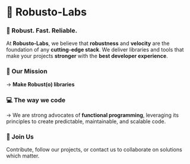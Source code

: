 # 🚀  Robusto-Labs

### 🔗  Robust. Fast. Reliable.

At **Robusto-Labs**, we believe that **robustness** and **velocity** are the foundation of any **cutting-edge stack**. We deliver libraries and tools that make your projects **stronger** with the **best developer experience**.

### 🎯  Our Mission

 -> **Make Robust(o) libraries**


### 💻  The way we code

-> We are strong advocates of **functional programming**, leveraging its principles to create predictable, maintainable, and scalable code.


### 🤝  Join Us

Contribute, follow our projects, or contact us to collaborate on solutions which matter.
